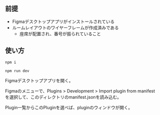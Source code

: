 ## 前提
- Figmaデスクトップアプリがインストールされている
- ルームレイアウトのワイヤーフレームが作成済みである
  - 座席が配置され、番号が振られていること

## 使い方
```shell
npm i
```

```shell
npm run dev
```

Figmaデスクトップアプリを開く。

Figmaのメニューで、Plugins > Development > Import plugin from manifest を選択して、このディレクトリのmanifest.jsonを読み込む。

Plugin一覧からこのPluginを選べば、pluginのウィンドウが開く。

